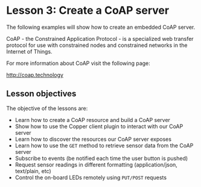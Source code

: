 # Lesson 3: Create a CoAP server

The following examples will show how to create an embedded CoAP server.

CoAP - the Constrained Application Protocol - is a specialized web transfer protocol for use with constrained nodes and constrained networks in the Internet of Things.

For more information about CoAP visit the following page:

http://coap.technology


## Lesson objectives

The objective of the lessons are:

* Learn how to create a CoAP resource and build a CoAP server
* Show how to use the Copper client plugin to interact with our CoAP server
* Learn how to discover the resources our CoAP server exposes
* Learn how to use the `GET` method to retrieve sensor data from the CoAP server
* Subscribe to events (be notified each time the user button is pushed)
* Request sensor readings in different formatting (application/json, text/plain, etc)
* Control the on-board LEDs remotely using `PUT/POST` requests